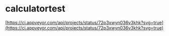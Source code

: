 # calculatortest
[https://ci.appveyor.com/api/projects/status/72p3xwyn036v3khk?svg=true](https://ci.appveyor.com/api/projects/status/72p3xwyn036v3khk?svg=true)
